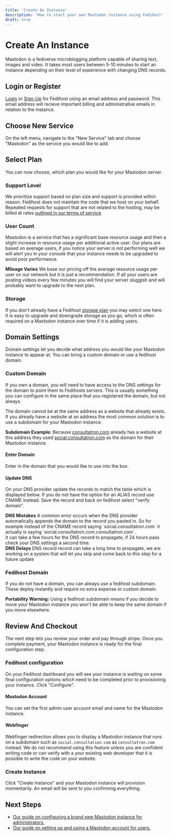 ```yaml
---
title: 'Create An Instance'
description: 'How to start your own Mastodon instance using Fedihost'
draft: true
---
```

Create An Instance 
===

Mastodon is a fediverse microblogging platform capable of sharing text,
images and video. It takes most users between 5-10 minutes to start an
instance depending on their level of experience with changing DNS records.

## Login or Register
[Login](/login) or [Sign-Up](/register) for Fedihost using an email address
and password. This email address will recieve important billing and
administrative emails in relation to the instance.

## Choose New Service
On the left menu, navigate to the "New Service" tab and choose "Mastodon"
as the service you would like to add.

## Select Plan
You can now choose, which plan you would like for your Mastodon server.

### Support Level
We prioritize support based on plan size and support is provided within
reason. Fedihost does not maintain the code that we host on your behalf.
Repeated requests for support that are not related to the hosting, may be
billed at rates [outlined in our terms of service](/tos).

### User Count
Mastodon is a service that has a significant base resource usage and then a
slight increase in resource usage per additional active user. Our plans are
based on average users, if you notice your server is not performing well we
will alert you in your console that your instance needs to be upgraded to
avoid poor performance.

<aside><strong>Mileage Varies</strong>
We base our pricing off the average resource usage per user on our network
but it is just a recommendation. If all your users are posting videos
every few minutes you will find your server sluggish and will probably want
to upgrade to the next plan.</aside>

<!-- <aside><strong>Mastodon 0</strong>
Our base plan `Mastodon 0` is a plan for archiving a server. It allows you
to keep a bookmark in the fediverse but it is not made for day to day
usage.</aside> -->

### Storage
If you don't already have a Fedihost [storage plan](/pricing) you may
select one here. It is easy to upgrade and downgrade storage as you go,
which is often required on a Mastodon instance over time if it is adding
users.

## Domain Settings
Domain settings let you decide what address you would like your Mastodon
instance to appear at. You can bring a custom domain or use a fedihost
domain.

### Custom Domain
If you own a domain, you will need to have access to the DNS settings for
the domain to point them to Fedihosts servers. This is usually something
you can configure in the same place that you registered the domain, but
not always.

The domain cannot be at the same address as a website that already exists.
If you already have a website at an address the most common solution is
to use a subdomain for your Mastodon instance.

<aside><strong>Subdomain Example:</strong>
Because <a href="https://consultatron.com/">consultatron.com</a> already
has a website at this address they used
<a href="https://social.consultatron.com/">social.consultatron.com</a>
as the domain for their Mastodon instance.</aside>

#### Enter Domain
Enter in the domain that you would like to use into the box.

#### Update DNS
On your DNS provider update the records to match the table which is
displayed below. If you do not have the option for an ALIAS record use
CNAME instead. Save the record and back on fedihost select "verify
domain".

<aside><strong>DNS Mistakes</strong>
A common error occurs when the DNS provider automatically appends the
domain to the record you pasted in. So for example instead of the CNAME
record saying `social.consultatron.com` it actually is saying
`social.consultatron.com.consultatron.com`.</aside>
It can take a few hours for the DNS record to propagate, if 24 hours pass
check your DNS settings a second time.
<aside><strong>DNS Delays</strong>
DNS record record can take a long time to propagate, we are working on a
system that will let you skip and come back to this step for a future
update </aside>

### Fedihost Domain
If you do not have a domain, you can always use a fedihost subdomain.
These deploy instantly and require no extra expense or custom domain.
<aside><strong>Portability Warning:</strong>
Using a fedihost subdomain means if you decide to move your Mastodon
instance you won't be able to keep the same domain if you move
elsewhere.</aside>

## Review And Checkout
The next step lets you review your order and pay through stripe. Once you
complete payment, your Mastodon instance is ready for the final
configuration step.

### Fedihost configuration
On your Fedihost dashboard you will see your instance is waiting on some final
configuration options which need to be completed prior to provisioning
your instance. Click "Configure".

#### Mastodon Account
You can set the first admin user account email and name for the Mastodon
instance.

#### Webfinger
Webfinger redirection allows you to display a Mastodon instance that runs
on a subdomain such as `social.consultation.com` as `consultatron.com`
instead. We do not recommend using this feature unless you are confident
writing code or can verify with a your existing web developer that it is
possible to write the code on your website.

### Create Instance
Click "Create Instance" and your Mastodon instance will provision
momentarily. An email will be sent to you confirming everything.


## Next Steps
- [Our guide on configuring a brand new Mastodon instance for
  administrators.](/articles/mastodon/creating/configuring)
- [Our guide on setting up and using a Mastodon account for
  users.](/articles/mastodon/newusers)
